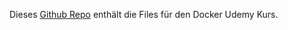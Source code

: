 
Dieses [Github Repo]( https://github.com/BretFisher/udemy-docker-mastery) enthält die Files für den Docker Udemy Kurs.